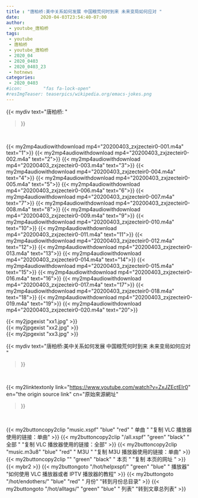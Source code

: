 ```yaml
---
title : "唐柏桥:美中关系如何发展 中国粮荒何时到来 未来变局如何应对 "
date:        2020-04-03T23:54:40-07:00
author:
 - youtube_唐柏桥
tags:
 - youtube
 - 唐柏桥
 - youtube_唐柏桥
 - 2020_04
 - 2020_0403
 - 2020_0403_23
 - hotnews
categories:
 - 2020_0403
#icon:        "fas fa-lock-open"
#resImgTeaser: teaserpics/wikipedia.org/emacs-jokes.png
---
```







{{< mydiv text="唐柏桥: "
>}}
<br>


{{< my2mp4audiowithdownload mp4="20200403_zxjzecteir0-001.m4a" text="1">}}
{{< my2mp4audiowithdownload mp4="20200403_zxjzecteir0-002.m4a" text="2">}}
{{< my2mp4audiowithdownload mp4="20200403_zxjzecteir0-003.m4a" text="3">}}
{{< my2mp4audiowithdownload mp4="20200403_zxjzecteir0-004.m4a" text="4">}}
{{< my2mp4audiowithdownload mp4="20200403_zxjzecteir0-005.m4a" text="5">}}
{{< my2mp4audiowithdownload mp4="20200403_zxjzecteir0-006.m4a" text="6">}}
{{< my2mp4audiowithdownload mp4="20200403_zxjzecteir0-007.m4a" text="7">}}
{{< my2mp4audiowithdownload mp4="20200403_zxjzecteir0-008.m4a" text="8">}}
{{< my2mp4audiowithdownload mp4="20200403_zxjzecteir0-009.m4a" text="9">}}
{{< my2mp4audiowithdownload mp4="20200403_zxjzecteir0-010.m4a" text="10">}}
{{< my2mp4audiowithdownload mp4="20200403_zxjzecteir0-011.m4a" text="11">}}
{{< my2mp4audiowithdownload mp4="20200403_zxjzecteir0-012.m4a" text="12">}}
{{< my2mp4audiowithdownload mp4="20200403_zxjzecteir0-013.m4a" text="13">}}
{{< my2mp4audiowithdownload mp4="20200403_zxjzecteir0-014.m4a" text="14">}}
{{< my2mp4audiowithdownload mp4="20200403_zxjzecteir0-015.m4a" text="15">}}
{{< my2mp4audiowithdownload mp4="20200403_zxjzecteir0-016.m4a" text="16">}}
{{< my2mp4audiowithdownload mp4="20200403_zxjzecteir0-017.m4a" text="17">}}
{{< my2mp4audiowithdownload mp4="20200403_zxjzecteir0-018.m4a" text="18">}}
{{< my2mp4audiowithdownload mp4="20200403_zxjzecteir0-019.m4a" text="19">}}
{{< my2mp4audiowithdownload mp4="20200403_zxjzecteir0-020.m4a" text="20">}}


{{< my2jpgexist "xx1.jpg" >}}<br>
{{< my2jpgexist "xx2.jpg" >}}<br>
{{< my2jpgexist "xx3.jpg" >}}<br>



{{< mydiv text="唐柏桥:美中关系如何发展 中国粮荒何时到来 未来变局如何应对 "
>}}
<br>

{{< my2linktextonly link="https://www.youtube.com/watch?v=ZxJZEctEIr0"
en="the origin source link" cn="原始來源網址"
>}}


<br>


{{< my2buttoncopy2clip "music.xspf"        "blue"   "red"    " 单曲 "  "复制 VLC 播放器使用的链接：单曲" >}} {{< my2buttoncopy2clip "/all.xspf"         "green"  "black"  " 全部 "  "复制 VLC 播放器使用的链接：全部" >}} {{< my2buttoncopy2clip "music.m3u8"        "blue"   "red"    " M3U  "    "复制 M3U 播放器使用的链接：单曲" >}} {{< my2buttoncopy2clip ""                  "green"  "black"  " 本页 "    "复制 本页的网址 " >}} {{< mybr2 >}} {{< my2buttongoto      "/hot/helpxspf/"    "green"  "blue"   " 播放器" "如何使用 VLC 播放器或者 IPTV 播放器的教程" >}} {{< my2buttongoto      "/hot/endothers/"   "blue"   "red"    " 月份"   "转到月份总目录" >}} {{< my2buttongoto      "/hot/alltags/"     "green"  "blue"   " 列表"   "转到文章总列表" >}} 
